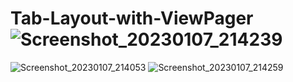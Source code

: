 # Tab-Layout-with-ViewPager![Screenshot_20230107_214239](https://user-images.githubusercontent.com/68494371/211158888-80379235-0950-49bc-9087-066206c62394.png)
![Screenshot_20230107_214053](https://user-images.githubusercontent.com/68494371/211158892-73885452-a375-4954-8ed8-f448eed889db.png)
![Screenshot_20230107_214259](https://user-images.githubusercontent.com/68494371/211158893-9233bb4b-db52-4597-9397-2d64a5d2867b.png)
